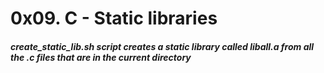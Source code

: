 # 0x09. C - Static libraries

##### create_static_lib.sh script creates a static library called liball.a from all the .c files that are in the current directory
